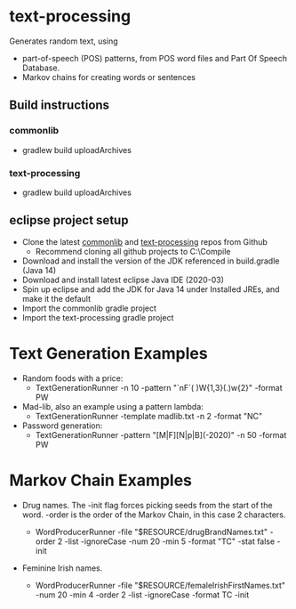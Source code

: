 # text-processing

Generates random text, using 
* part-of-speech (POS) patterns, from POS word files and Part Of Speech Database.
* Markov chains for creating words or sentences

## Build instructions
### commonlib
* gradlew build uploadArchives

### text-processing
* gradlew build uploadArchives

## eclipse project setup
* Clone the latest [commonlib](https://github.com/dwbzen/commonlib) and [text-processing](https://github.com/dwbzen/text-processing) repos from Github
    * Recommend cloning all github projects to C:\Compile
* Download and install the version of the JDK referenced in build.gradle (Java 14)
* Download and install latest eclipse Java IDE (2020-03)
* Spin up eclipse and add the JDK for Java 14 under Installed JREs, and make it the default
* Import the commonlib gradle project
* Import the text-processing gradle project

# Text Generation Examples
* Random foods with a price:
    * TextGenerationRunner -n 10 -pattern "\`nF\`(  )W{1,3}(.)w{2}"  -format PW
* Mad-lib, also an example using a pattern lambda:
    * TextGenerationRunner -template  madlib.txt -n 2 -format "NC"
* Password generation:
    * TextGenerationRunner -pattern "\[M|F\]\[N|p|B\](-2020)" -n 50 -format PW

# Markov Chain Examples
* Drug names. The -init flag forces picking seeds from the start of the word. -order is the order of the Markov Chain, in this case 2 characters.
    * WordProducerRunner  -file  "$RESOURCE/drugBrandNames.txt"  -order 2 -list -ignoreCase -num 20 -min 5 -format "TC" -stat false -init
    
* Feminine Irish names.
     * WordProducerRunner -file "$RESOURCE/femaleIrishFirstNames.txt" -num 20  -min 4 -order 2 -list -ignoreCase -format TC -init
     
	
